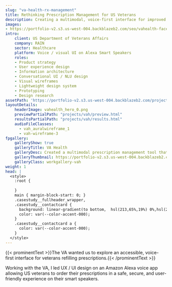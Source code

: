 ```yaml
---
slug: "va-health-rx-management"
title: Rethinking Prescription Management for US Veterans
description: Creating a multimodal, voice-first interface for improved service speed and accessibility
images:
- https://portfolio-v2.s3.us-west-004.backblazeb2.com/seo/vahealth-facebook.png
intro:
    client: US Department of Veterans Affairs
    company: RAIN
    sector: Healthcare
    platform: Voice / visual UI on Alexa Smart Speakers
    roles:
    - Product strategy
    - User experience design
    - Information architecture
    - Conversational UI / NLU design
    - Visual wireframes
    - Lightweight design system
    - Prototyping
    - Design research
assetPath: 'https://portfolio-v2.s3.us-west-004.backblazeb2.com/projects/va-health/'
layoutDetails:
    headerImage: vahealth_hero_0.png
    previewPartialPath: "projects/vah/preview.html"
    resultsPartialPath: "projects/vah/results.html"
    audioFileClasses:
      - vah_auralwireframe_1
      - vah-wireframe-3
fpgallery:
    galleryShow: true
    galleryTitle: VA Health
    galleryDesc: Created a multimodal prescription management tool that improved time-on-task by 400%
    galleryThumbnail: https://portfolio-v2.s3.us-west-004.backblazeb2.com/projects/va-health/thumbnail_vah_1.webp
    galleryClass: workgallery-vah
weight: 1
head: |
  <style>
    :root {
        
    }
    main { margin-block-start: 0; }
    .casestudy__fullheader_wrapper,
    .casestudy__contactcard {
      background: linear-gradient(to bottom,  hsl(213,65%,19%) 0%,hsl(213,56%,30%) 100%);
      color: var(--color-accent-000);
    }
    .casestudy__contactcard a {
      color: var(--color-accent-000);
    }
  </style>
---
```


{{< prominentText >}}The VA wanted us to explore an accessible, voice-first interface for veterans refilling prescriptions.{{< /prominentText >}}

Working with the VA, I led UX / UI design on an Amazon Alexa voice app allowing US veterans to order their prescriptions in a safe, secure, and user-friendly experience on their smart speakers.